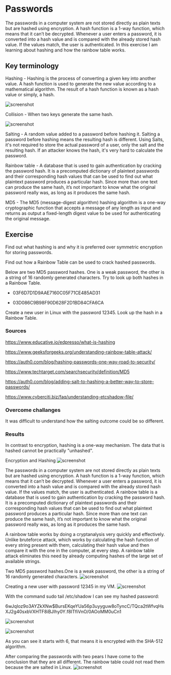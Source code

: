 # Passwords

The passwords in a computer system are not stored directly as plain texts but are hashed using encryption. A hash function is a 1-way function, which means that it can’t be decrypted. Whenever a user enters a password, it is converted into a hash value and is compared with the already stored hash value. If the values match, the user is authenticated. In this exercise I am learning about hashing and how the rainbow table works.

## Key terminology

Hashing - Hashing is the process of converting a given key into another value. A hash function is used to generate the new value according to a mathematical algorithm. The result of a hash function is known as a hash value or simply, a hash.




![screenshot](../00_includes/sec3/sec7.png)

Collision - When two keys generate the same hash.

![screenshot](../00_includes/sec3/sec77.png)

Salting - A random value added to a password before hashing it. Salting a password before hashing means the resulting hash is different. Using Salts, it's not required to store the actual password of a user, only the salt and the resulting hash. If an attacker knows the hash, it's very hard to calculate the password.

Rainbow table - A database that is used to gain authentication by cracking the password hash. It is a precomputed dictionary of plaintext passwords and their corresponding hash values that can be used to find out what plaintext password produces a particular hash. Since more than one text can produce the same hash, it’s not important to know what the original password really was, as long as it produces the same hash. 

MD5 - The MD5 (message-digest algorithm) hashing algorithm is a one-way cryptographic function that accepts a message of any length as input and returns as output a fixed-length digest value to be used for authenticating the original message.
 

## Exercise

Find out what hashing is and why it is preferred over symmetric encryption for storing passwords.

Find out how a Rainbow Table can be used to crack hashed passwords.

Below are two MD5 password hashes. One is a weak password, the other is a string of 16 randomly generated characters. Try to look up both hashes in a Rainbow Table.
- 03F6D7D1D9AAE7160C05F71CE485AD31

- 03D086C9B98F90D628F2D1BD84CFA6CA

Create a new user in Linux with the password 12345. Look up the hash in a Rainbow Table.


### Sources

https://www.educative.io/edpresso/what-is-hashing

https://www.geeksforgeeks.org/understanding-rainbow-table-attack/

https://auth0.com/blog/hashing-passwords-one-way-road-to-security/

https://www.techtarget.com/searchsecurity/definition/MD5

https://auth0.com/blog/adding-salt-to-hashing-a-better-way-to-store-passwords/

https://www.cyberciti.biz/faq/understanding-etcshadow-file/

### Overcome challanges

It was difficult to understand how the salting outcome could be so different.

### Results


In contrast to encryption, hashing is a one-way mechanism. The data that is hashed cannot be practically "unhashed".
 
Encryption and Hashing
![screenshot](../00_includes/sec3/sec777.png)



The passwords in a computer system are not stored directly as plain texts but are hashed using encryption. A hash function is a 1-way function, which means that it can’t be decrypted. Whenever a user enters a password, it is converted into a hash value and is compared with the already stored hash value. If the values match, the user is authenticated. 
A rainbow table is a database that is used to gain authentication by cracking the password hash. It is a precomputed dictionary of plaintext passwords and their corresponding hash values that can be used to find out what plaintext password produces a particular hash. Since more than one text can produce the same hash, it’s not important to know what the original password really was, as long as it produces the same hash. 

A rainbow table works by doing a cryptanalysis very quickly and effectively. Unlike bruteforce attack, which works by calculating the hash function of every string present with them, calculating their hash value and then compare it with the one in the computer, at every step. A rainbow table attack eliminates this need by already computing hashes of the large set of available strings.


Two MD5 password hashes.One is a weak password, the other is a string of 16 randomly generated characters. 
![screenshot](../00_includes/sec3/sec7777.png)

Creating a new user with password 12345 in my VM.
![screenshot](../00_includes/sec3/sec77777.png)


With the command sudo tail /etc/shadow I can see my hashed password:

$6$wJqIoz9o3AYZkXNw$BursEKqeYUa56p3uyyguw8oTyncC/TQca2tWfvqHsXJ2g40sxbVXHTF8iBJIhy0Y.f8ITfiVnO/0AOoMM0uCn1

![screenshot](../00_includes/sec3/sec73.png)

![screenshot](../00_includes/sec3/sec74.png)

As you can see it starts with $6$, that means it is encrypted with the SHA-512 algorithm.


After comparing the passwords with two pears I have come to the conclusion that they are all different. The rainbow table could not read them because the are salted in Linux.
![screenshot](../00_includes/sec3/sec72.png)






